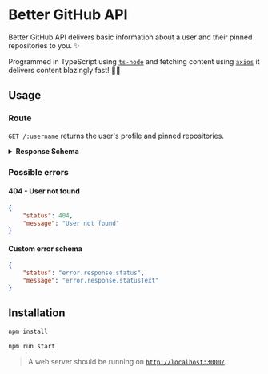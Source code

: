 # Better GitHub API

Better GitHub API delivers basic information about a user and their pinned repositories to you. ✨

Programmed in TypeScript using [`ts-node`](https://www.npmjs.com/package/ts-node) and fetching content using [`axios`](https://www.npmjs.com/package/axios) it delivers content blazingly fast! 🚀✨

## Usage

### Route

`GET /:username` returns the user's profile and pinned repositories.

<details>
    <summary> <strong> Response Schema </strong> </summary>
    <pre><code>
    {
        "login": string,
        "id": number,
        "node_id": string,
        "avatar_url": string,
        "gravatar_id": string,
        "url": string,
        "html_url": string,
        "followers_url": string,
        "following_url": string,
        "gists_url": string,
        "starred_url": string,
        "subscriptions_url": string,
        "organizations_url": string,
        "repos_url": string,
        "events_url": string,
        "received_events_url": string,
        "type": string,
        "site_admin": boolean,
        "name": string,
        "company": string,
        "blog": string,
        "location": string,
        "email": string,
        "hireable": boolean,
        "bio": string,
        "twitter_username": string,
        "public_repos": number,
        "public_gists": number,
        "followers": number,
        "following": number,
        "created_at": string,
        "updated_at": string,
        "pinned_repos": Array [
            { 
                "owner": string,
                "repo": string,
                "internal_link": string,
                "link": string,
                "description": string,
                "language": string,
                "languageColor": string,
                "stars": number,
                "forks": number
            }
            ...
        ]
    }
    </code></pre>
</details>

### Possible errors

#### 404 - User not found
```json
{ 
    "status": 404, 
    "message": "User not found" 
}
```

#### Custom error schema
```json
{ 
    "status": "error.response.status", 
    "message": "error.response.statusText" 
}
```

## Installation

```bash
npm install
```

```bash
npm run start
```

> A web server should be running on [`http://localhost:3000/`](http://localhost:3000/).

